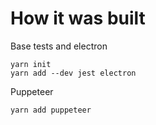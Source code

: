# How it was built

Base tests and electron

    yarn init
    yarn add --dev jest electron

Puppeteer

    yarn add puppeteer